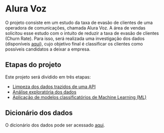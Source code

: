 # Alura Voz
O projeto consiste em um estudo da taxa de evasão de clientes de uma operadora de comunicações, chamada Alura Voz. A área de vendas solicitou esse estudo com o intuito de reduzir a taxa de evasão de clientes (Churn Rate). Para isso, será realizada uma investigação dos dados (disponíveis [aqui](https://github.com/aclaragonzalez/alura-voz/blob/main/dados/Telco-Customer-Churn.json)), cujo objetivo final é classificar os clientes como possíveis candidatos a deixar a empresa.

## Etapas do projeto
Este projeto será dividido em três etapas:
* [Limpeza dos dados trazidos de uma API](https://github.com/aclaragonzalez/alura-voz/blob/main/limpeza.ipynb)
* [Análise exploratória dos  dados](https://github.com/aclaragonzalez/alura-voz/blob/main/analise.ipynb)
* [Aplicação de modelos classificatórios de Machine Learning (ML)](https://github.com/aclaragonzalez/alura-voz/blob/main/modelos.ipynb)

## Dicionário dos dados
O dicionário dos dados pode ser acessado [aqui](https://github.com/aclaragonzalez/alura-voz/blob/main/dicionario.md).

